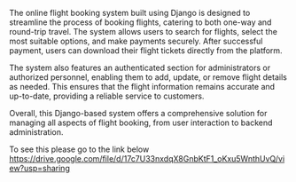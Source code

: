 The online flight booking system built using Django is designed to streamline the process of booking flights, catering to both one-way and round-trip travel. The system allows users to search for flights, select the most suitable options, and make payments securely. After successful payment, users can download their flight tickets directly from the platform.

The system also features an authenticated section for administrators or authorized personnel, enabling them to add, update, or remove flight details as needed. This ensures that the flight information remains accurate and up-to-date, providing a reliable service to customers.

Overall, this Django-based system offers a comprehensive solution for managing all aspects of flight booking, from user interaction to backend administration.

To see this please go to the link below
https://drive.google.com/file/d/17c7U33nxdqX8GnbKtF1_oKxu5WnthUvQ/view?usp=sharing
